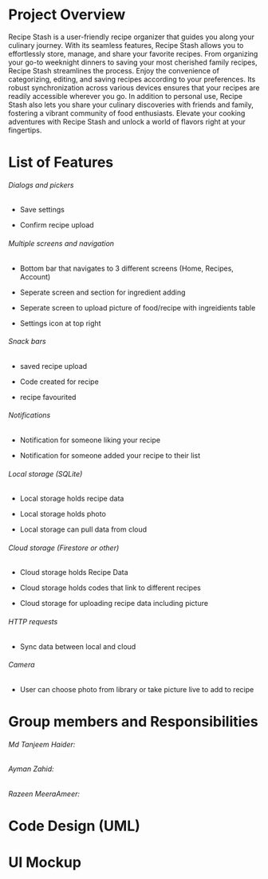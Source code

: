 # Project Overview

Recipe Stash is a user-friendly recipe organizer that guides you along your culinary journey. With its seamless features, Recipe Stash allows you to effortlessly store, manage, and share your favorite recipes. From organizing your go-to weeknight dinners to saving your most cherished family recipes, Recipe Stash streamlines the process. Enjoy the convenience of categorizing, editing, and saving recipes according to your preferences. Its robust synchronization across various devices ensures that your recipes are readily accessible wherever you go. In addition to personal use, Recipe Stash also lets you share your culinary discoveries with friends and family, fostering a vibrant community of food enthusiasts. Elevate your cooking adventures with Recipe Stash and unlock a world of flavors right at your fingertips.


# List of Features

###### Dialogs and pickers

- Save settings 

- Confirm recipe upload

###### Multiple screens and navigation

- Bottom bar that navigates to 3 different screens (Home, Recipes, Account)

- Seperate screen and section for ingredient adding 

- Seperate screen to upload picture of food/recipe with ingreidients table

- Settings icon at top right

###### Snack bars

- saved recipe upload

- Code created for recipe

- recipe favourited

###### Notifications

- Notification for someone liking your recipe

- Notification for someone added your recipe to their list

###### Local storage (SQLite)

- Local storage holds recipe data

- Local storage holds photo

- Local storage can pull data from cloud


###### Cloud storage (Firestore or other)

- Cloud storage holds Recipe Data

- Cloud storage holds codes that link to different recipes

- Cloud storage for uploading recipe data including picture

###### HTTP requests

- Sync data between local and cloud

###### Camera

- User can choose photo from library or take picture live to add to recipe


# Group members and Responsibilities

###### Md Tanjeem Haider:



###### Ayman Zahid:



###### Razeen MeeraAmeer:



# Code Design (UML)


# UI Mockup
